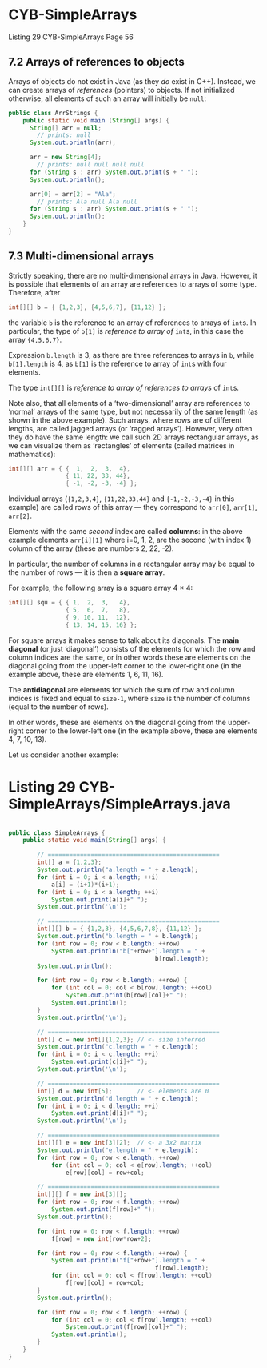# CYB-SimpleArrays
Listing 29 CYB-SimpleArrays Page 56

## 7.2 Arrays of references to objects

Arrays of objects do not exist in Java (as they _do_ exist in C++). Instead, we can create arrays of _references_ (pointers) to objects. If not initialized otherwise, all elements of such an array will initially be `null`:  

```java
public class ArrStrings {
    public static void main (String[] args) {
      String[] arr = null;
        // prints: null
      System.out.println(arr);

      arr = new String[4];
        // prints: null null null null
      for (String s : arr) System.out.print(s + " ");
      System.out.println();

      arr[0] = arr[2] = "Ala";
        // prints: Ala null Ala null
      for (String s : arr) System.out.print(s + " ");
      System.out.println();
    }
}
```

## 7.3 Multi-dimensional arrays  

Strictly speaking, there are no multi-dimensional arrays in Java. However, it is possible that elements of an array are references to arrays of some type. Therefore, after 

```java
int[][] b = { {1,2,3}, {4,5,6,7}, {11,12} };
```

the variable `b` is the reference to an array of references to arrays of `int`s. In particular, the type of `b[1]` is _reference to array of_ `int`s, in this case the array `{4,5,6,7}`. 

Expression `b.length` is 3, as there are three references to arrays in `b`, while `b[1].length` is 4, as `b[1]` is the reference to array of `int`s with four elements. 

The type `int[][]` is _reference to array of references to arrays_ of `int`s.  

Note also, that all elements of a ‘two-dimensional’ array are references to ‘normal’
arrays of the same type, but not necessarily of the same length (as shown in the above
example). Such arrays, where rows are of different lengths, are called jagged arrays
(or ‘ragged arrays’).
However, very often they do have the same length: we call such
2D arrays rectangular arrays, as we can visualize them as ‘rectangles’ of elements
(called matrices in mathematics):

```java
int[][] arr = { {  1,  2,  3,  4},
                { 11, 22, 33, 44},
                { -1, -2, -3, -4} };
```

Individual arrays (`{1,2,3,4}`, `{11,22,33,44}` and `{-1,-2,-3,-4}` in this example) are called rows of this array — they correspond to `arr[0]`, `arr[1]`, `arr[2]`. 

Elements with the same _second_ index are called **columns**: in the above example elements `arr[i][1]` where i=0, 1, 2, are the second (with index 1) column of the array (these are numbers 2, 22, -2).

In particular, the number of columns in a rectangular array may be equal to the number of rows — it is then a **square array**.

For example, the following array is a square array 4 × 4:

```java
int[][] squ = { { 1,  2,  3,   4},
                { 5,  6,  7,   8},
                { 9, 10, 11,  12},
                { 13, 14, 15, 16} };
```

For square arrays it makes sense to talk about its diagonals. The **main diagonal** (or just ‘diagonal’) consists of the elements for which the row and column indices are the same, or in other words these are elements on the diagonal going from the upper-left
corner to the lower-right one (in the example above, these are elements 1, 6, 11, 16).  

The **antidiagonal** are elements for which the sum of row and column indices is fixed and equal to `size-1`, where `size` is the number of columns (equal to the number of rows).  

In other words, these are elements on the diagonal going from the upper-right corner to the lower-left one (in the example above, these are elements 4, 7, 10, 13).

Let us consider another example:

# Listing 29 CYB-SimpleArrays/SimpleArrays.java  

```java
 
public class SimpleArrays {
    public static void main(String[] args) {

        // ================================================
        int[] a = {1,2,3};
        System.out.println("a.length = " + a.length);
        for (int i = 0; i < a.length; ++i)
            a[i] = (i+1)*(i+1);
        for (int i = 0; i < a.length; ++i)
            System.out.print(a[i]+" ");
        System.out.println('\n');

        // ================================================
        int[][] b = { {1,2,3}, {4,5,6,7,8}, {11,12} };
        System.out.println("b.length = " + b.length);
        for (int row = 0; row < b.length; ++row)
            System.out.println("b["+row+"].length = " +
                                         b[row].length);
        System.out.println();

        for (int row = 0; row < b.length; ++row) {
            for (int col = 0; col < b[row].length; ++col)
                System.out.print(b[row][col]+" ");
            System.out.println();
        }
        System.out.println('\n');

        // ================================================
        int[] c = new int[]{1,2,3}; // <- size inferred
        System.out.println("c.length = " + c.length);
        for (int i = 0; i < c.length; ++i)
            System.out.print(c[i]+" ");
        System.out.println('\n');

        // ================================================
        int[] d = new int[5];       // <- elements are 0
        System.out.println("d.length = " + d.length);
        for (int i = 0; i < d.length; ++i)
            System.out.print(d[i]+" ");
        System.out.println('\n');

        // ================================================
        int[][] e = new int[3][2];  // <- a 3x2 matrix
        System.out.println("e.length = " + e.length);
        for (int row = 0; row < e.length; ++row)
            for (int col = 0; col < e[row].length; ++col)
                e[row][col] = row+col;

        // ================================================
        int[][] f = new int[3][];
        for (int row = 0; row < f.length; ++row)
            System.out.print(f[row]+" ");
        System.out.println();

        for (int row = 0; row < f.length; ++row)
            f[row] = new int[row*row+2];

        for (int row = 0; row < f.length; ++row) {
            System.out.println("f["+row+"].length = " +
                                         f[row].length);
            for (int col = 0; col < f[row].length; ++col)
                f[row][col] = row+col;
        }
        System.out.println();

        for (int row = 0; row < f.length; ++row) {
            for (int col = 0; col < f[row].length; ++col)
                System.out.print(f[row][col]+" ");
            System.out.println();
        }
    }
}
```
